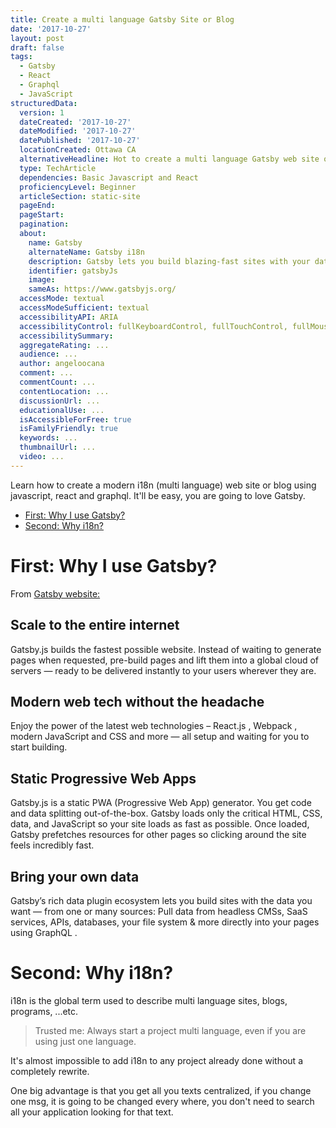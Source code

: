 ```yaml
---
title: Create a multi language Gatsby Site or Blog
date: '2017-10-27'
layout: post
draft: false
tags:
  - Gatsby
  - React
  - Graphql
  - JavaScript
structuredData:
  version: 1
  dateCreated: '2017-10-27'
  dateModified: '2017-10-27'
  datePublished: '2017-10-27'  
  locationCreated: Ottawa CA
  alternativeHeadline: Hot to create a multi language Gatsby web site or blog with react and graphql
  type: TechArticle
  dependencies: Basic Javascript and React
  proficiencyLevel: Beginner
  articleSection: static-site
  pageEnd:
  pageStart:
  pagination:
  about:
    name: Gatsby
    alternateName: Gatsby i18n
    description: Gatsby lets you build blazing-fast sites with your data, whatever the source. Liberate your sites from legacy CMSs and fly into the future.
    identifier: gatsbyJs
    image:
    sameAs: https://www.gatsbyjs.org/
  accessMode: textual
  accessModeSufficient: textual
  accessibilityAPI: ARIA
  accessibilityControl: fullKeyboardControl, fullTouchControl, fullMouseControl
  accessibilitySummary:
  aggregateRating: ...
  audience: ...
  author: angeloocana
  comment: ...
  commentCount: ...
  contentLocation: ...  
  discussionUrl: ...
  educationalUse: ...    
  isAccessibleForFree: true
  isFamilyFriendly: true
  keywords: ...  
  thumbnailUrl: ...  
  video: ...
---
```


Learn how to create a modern i18n (multi language) web site or blog using javascript, react and graphql. It'll be easy, you are going to love Gatsby.

- [First: Why I use Gatsby?](#first-why-i-use-gatsby)
- [Second: Why i18n?](#second-why-i18n)


# First: Why I use Gatsby?

From
<a href="https://www.gatsbyjs.org/" target="_blank">
Gatsby website:
</a>

## Scale to the entire internet

Gatsby.js builds the fastest possible website. Instead of waiting to generate pages when requested, pre-build pages and lift them into a global cloud of servers — ready to be delivered instantly to your users wherever they are.

## Modern web tech without the headache

Enjoy the power of the latest web technologies – React.js , Webpack , modern JavaScript and CSS and more — all setup and waiting for you to start building.


## Static Progressive Web Apps

Gatsby.js is a static PWA (Progressive Web App) generator. You get code and data splitting out-of-the-box. Gatsby loads only the critical HTML, CSS, data, and JavaScript so your site loads as fast as possible. Once loaded, Gatsby prefetches resources for other pages so clicking around the site feels incredibly fast.

## Bring your own data

Gatsby’s rich data plugin ecosystem lets you build sites with the data you want — from one or many sources: Pull data from headless CMSs, SaaS services, APIs, databases, your file system & more directly into your pages using GraphQL .


# Second: Why i18n?

i18n is the global term used to describe multi language sites, blogs, programs, ...etc.

> Trusted me: Always start a project multi language, even if you are using just one language.

It's almost impossible to add i18n to any project already done without a completely rewrite.

One big advantage is that you get all you texts centralized, if you change one msg, it is going to be changed every where, you don't need to search all your application looking for that text.

